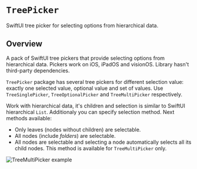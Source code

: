 # ``TreePicker``

SwiftUI tree picker for selecting options from hierarchical data.

## Overview

A pack of SwiftUI tree pickers that provide selecting options from hierarchical data. Pickers work on iOS, iPadOS and visionOS. Library hasn't third-party dependencies.

``TreePicker`` package has several tree pickers for different selection value: exactly one selected value, optional value and set of values. Use ``TreeSinglePicker``, ``TreeOptionalPicker`` and ``TreeMultiPicker`` respectively.

Work with hierarchical data, it's children and selection is similar to SwiftUI hierarchical `List`. Additionaly you can specify selection method. Next methods available:
* Only leaves (nodes without children) are selectable.
* All nodes (include *folders*) are selectable.
* All nodes are selectable and selecting a node automatically selects all its child nodes. This method is available for ``TreeMultiPicker`` only.

![TreeMultiPicker example](iOS-1.png)

